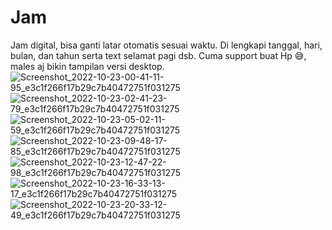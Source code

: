 # Jam
Jam digital, bisa ganti latar otomatis sesuai waktu. Di lengkapi tanggal, hari, bulan, dan tahun serta text selamat pagi dsb.
Cuma support buat Hp 😅, males aj bikin tampilan versi desktop.
![Screenshot_2022-10-23-00-41-11-95_e3c1f266f17b29c7b40472751f031275](https://user-images.githubusercontent.com/78299674/197377039-fdab559a-4f16-4991-8756-ed4e98e357ab.jpg)
![Screenshot_2022-10-23-02-41-23-79_e3c1f266f17b29c7b40472751f031275](https://user-images.githubusercontent.com/78299674/197377042-8fe3f471-eac6-4c31-bd4f-0eff1f45af79.jpg)
![Screenshot_2022-10-23-05-02-11-59_e3c1f266f17b29c7b40472751f031275](https://user-images.githubusercontent.com/78299674/197377044-2dfe63ff-8ff9-4301-8401-a9397192814b.jpg)
![Screenshot_2022-10-23-09-48-17-85_e3c1f266f17b29c7b40472751f031275](https://user-images.githubusercontent.com/78299674/197377045-9c5e8fff-24d7-4615-8dde-a5efda024139.jpg)
![Screenshot_2022-10-23-12-47-22-98_e3c1f266f17b29c7b40472751f031275](https://user-images.githubusercontent.com/78299674/197377046-b8323b3b-51e0-4f69-8e28-be81e0d24525.jpg)
![Screenshot_2022-10-23-16-33-13-17_e3c1f266f17b29c7b40472751f031275](https://user-images.githubusercontent.com/78299674/197377048-4327043b-51ee-4b8f-8710-38a503bd83b7.jpg)
![Screenshot_2022-10-23-20-33-12-49_e3c1f266f17b29c7b40472751f031275](https://user-images.githubusercontent.com/78299674/197377051-4c18a794-7dd4-4c4f-88fc-3a53644eb1e1.jpg)

